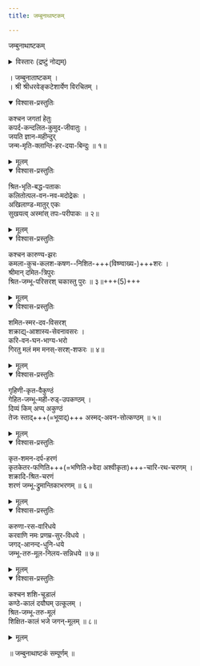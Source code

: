 ```yaml
---
title: जम्बुनाथाष्टकम्

---
```

  
जम्बुनाथाष्टकम्   

<div class="videoEmbed"  caption="Video" src="https://www.youtube.com/watch?v=en-jDQWoSbQ"></div>


<details><summary>विस्तारः (द्रष्टुं नोद्यम्)</summary>

This hymn is about Jambunatha as Shiva is known at Jambukeshwaram (known as Tiruvanaikkaval in Tamil), a place of pilgrimage in Tamilnadu. It is on the northern bank of the river Cauvery and 5 K.M. north of Trichy. The temple is one of the largest (having a spread of nearly 18 acres) and historic temples in the country. 

It dates back to the 13th century and has been visited by the great saivaite saints who had sung hymns on the presiding deity - Lord Shiva in the temple. It seems that the temple was once a forest of jambu trees and there was a Shiva linga under one of the trees. So Shiva came to be known as Jambunatha or Jambukeshwara. 

This is a Shiva temple associated with one of the five great elements (viz.)  water and so called pancha bhoota sthalam (पञ्च भूत स्थलम्). The Shiva lingam in the sanctum is always surrounded by water and so is known as appu lingam (ap for water). The other places where Shiva is worshipped in the form of the great elements are Chidambaram (space), Kalahasthi (air), Tiruvannamalai (fire) and Tiruvarur (earth).  

The temple is known for the historical inscriptions and magnificient architecture. It suffered damages during the moghul invasion in the 14th century and worship in the temple was disrupted. The temple was restored during the Vijayanagar rule and the worship also revived. The goddess Parvathi in the temple has the name Akilandeshwari. She is said to have meditated on lord Shiva here. Her shrine is very famous and attracts large number of visitors. 

Adi Shankaracharya is said to have visited the temple and worshipped the Lord and goddess here. Legend. As said earlier the Shiva lingam was under a jambu tree. Two devotees of Shiva were born as a spider and an elephant in the forest due to a curse.  Both were regularly worshipping the lord in their own way. The spider would weave a web over the lingam to protect it from the falling leaves. The elephant brought flowers and water in its trunk for bathing the lingam before offering the flowers. But it would clear off the web the spider has built first.  This act angered the spider very much. Soon a fierce fight broke out between the two resulting in the death of both. Pleased with their devotion Lord Shiva appeared before them and blessed them. Shince Shiva was worshipped by an elephant (Anai in Tamil) here the place is called AnaikkA.   
</details>


। जम्बुनाताष्टकम् ।  
। श्री श्रीधरवेङ्कटेशार्येण विरचितम् ।  


<details open><summary>विश्वास-प्रस्तुतिः</summary>

कश्चन जगतां हेतुः  
कपर्द-कन्दलित-कुमुद-जीवातुः ।  
जयति ज्ञान-महीन्दुर्  
जन्म-मृति-क्लान्ति-हर-दया-बिन्दुः ॥ १॥
</details>

<details><summary>मूलम्</summary>

कश्चन जगतां हेतुः कपर्दकन्दलितकुमुदजीवातुः ।  
जयति ज्ञानमहीन्दुर्जन्ममृतिक्लान्तिहरदयाबिन्दुः ॥ १॥
</details>
  

<details open><summary>विश्वास-प्रस्तुतिः</summary>

श्रित-भृति-बद्ध-पताकः  
कलितोत्पल-वन-नव-मदोद्रेकः ।  
अखिलाण्ड-मातुर् एकः  
सुखयत्व् अस्मांस् तपः-परीपाकः ॥ २॥
</details>

<details><summary>मूलम्</summary>

श्रितभृतिभद्धपताकः कलितोत्पलवननवमदोद्रेकः ।  
अखिलाण्डमातुरेकः सुखयत्वस्मांस्तपःपरीपाकः ॥ २॥
</details>
  

<details open><summary>विश्वास-प्रस्तुतिः</summary>

कश्चन कारुण्य-झरः  
कमला-कुच-कलश-कषण--निशित-+++(विष्ण्वाख्य-)+++शरः ।  
श्रीमान् दमित-त्रिपुरः  
श्रित-जम्भू-परिसरश् चकास्तु पुरः ॥ ३॥+++(5)+++
</details>

<details><summary>मूलम्</summary>

कश्चन कारुण्यझरः कमलाकुचकलशकषणनिशितशरः ।  
श्रीमान् दमितत्रिपुरः श्रितजम्भूपरिसरश्चकास्तु पुरः ॥ ३॥
</details>
  

<details open><summary>विश्वास-प्रस्तुतिः</summary>

शमित-स्मर-दव-विसरश्  
शक्राद्य्-आशास्य-सेवनावसरः ।  
करि-वन-घन-भाग्य-भरो  
गिरतु मलं मम मनस्-सरश्-शफरः ॥ ४॥
</details>

<details><summary>मूलम्</summary>

शमितस्मरदवविसरश्शक्राद्याशास्यसेवनावसरः ।  
करिवनघनभाग्यभरो गिरतु मलं मम मनस्सरश्शफरः ॥ ४॥
</details>
  

<details open><summary>विश्वास-प्रस्तुतिः</summary>

गृहिणी-कृत-वैकुण्ठं  
गेहित-जम्भू-मही-रुड्-उपकण्ठम् ।  
दिव्यं किम् अप्य् अकुण्ठं  
तेजः स्ताद्+++(=भूयाद्)+++ अस्मद्-अवन-सोत्कण्ठम् ॥ ५॥
</details>

<details><summary>मूलम्</summary>

गृहिणीकृतवैकुण्ठं गेहितजम्भूमहीरुडुपकण्ठम् ।  
दिव्यं किमप्यकुण्ठं तेजः स्तादस्मदवनसोत्कण्ठम् ॥ ५॥
</details>
  

<details open><summary>विश्वास-प्रस्तुतिः</summary>

कृत-शमन-दर्प-हरणं  
कृतकेतर-फणिति+++(=भणिति→वेदा अश्वीकृता)+++-चारि-रथ-चरणम् ।  
शक्रादि-श्रित-चरणं  
शरणं जम्भू-द्रुमान्तिकाभरणम् ॥ ६॥
</details>

<details><summary>मूलम्</summary>

कृतशमनदर्पहरणं कृतकेतरफणितिचारिरथचरणम् ।  
शक्रादिश्रितचरणं शरणं जम्भूद्रुमान्तिकाभरणम् ॥ ६॥
</details>
  

<details open><summary>विश्वास-प्रस्तुतिः</summary>

करुणा-रस-वारिधये  
करवाणि नमः प्रणम्र-सुर-विधये ।  
जगद्-आनन्द-धुनि-धये  
जम्भू-तरु-मूल-निलय-सन्निधये ॥ ७॥
</details>

<details><summary>मूलम्</summary>

करुणारसवारिधये करवाणि नमः प्रणम्रसुरविधये ।  
जगदानन्दधुनिधये जम्भूतरुमूलनिलयसन्निधये ॥ ७॥
</details>
  

<details open><summary>विश्वास-प्रस्तुतिः</summary>

कश्चन शशि-चूडालं  
कण्ठे-कालं दयौघम् उत्कूलम् ।  
श्रित-जम्भू-तरु-मूलं  
शिक्षित-कालं भजे जगन्-मूलम् ॥ ८॥
</details>

<details><summary>मूलम्</summary>

कश्चन शशिचूडालं कण्ठेकालं दयौघमुत्कूलम् ।  
श्रितजम्भूतरुमूलं शिक्षितकालं भजे जगन्मूलम् ॥ ८॥
</details>
  
॥ जम्बुनाथाष्टकं सम्पूर्णम् ॥